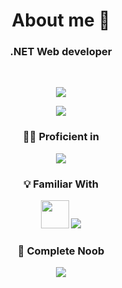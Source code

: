 <h1 align="center">About me 👋</h1>
<h3 align="center">.NET Web developer</h3>
<br>
<a href="https://github.com/anuraghazra/github-readme-stats">
  <p align="center">
    <img src="https://github-readme-stats.vercel.app/api?username=armorynode&show_icons=true&theme=github_dark_dimmed&rank_icon=github">
  </p>
  <p align="center">
    <img src="https://github-readme-stats.vercel.app/api/top-langs?username=armorynode&layout=donut&theme=github_dark_dimmed">
  </p>
</a>
<h3 align="center">🧑‍💻 Proficient in</h3>
<p align="center">
  <a href="https://skillicons.dev"><img src="https://skillicons.dev/icons?i=cs,ts,js,html,css,sass,regex"></a>
</p>
<h3 align="center">💡 Familiar With</h3>
<p align="center">
  <a href="https://devicon.dev/"><img src="https://cdn.jsdelivr.net/gh/devicons/devicon@latest/icons/fsharp/fsharp-original.svg" width="45"></a>
  <a href="https://skillicons.dev"><img src="https://skillicons.dev/icons?i=go,py,powershell,c,cpp"></a>
</p>
<h3 align="center">🌱 Complete Noob</h3>
<p align="center">
  <a href="https://skillicons.dev"><img src="https://skillicons.dev/icons?i=nix,rust,bash"></a>
</p>
